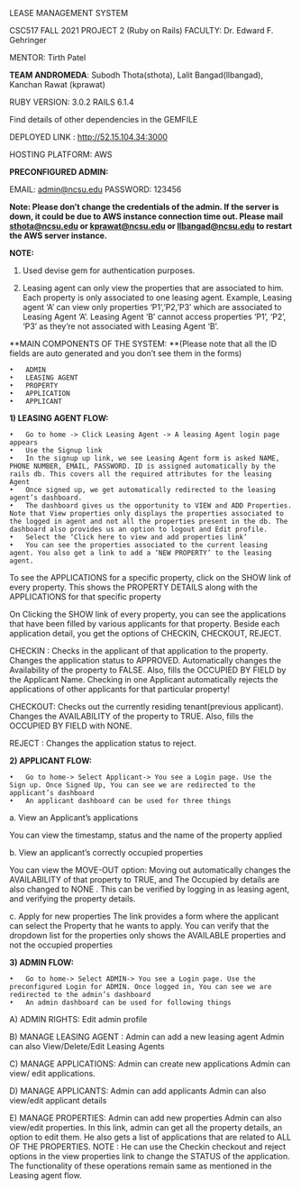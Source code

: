 LEASE MANAGEMENT SYSTEM

CSC517 FALL 2021 PROJECT 2 (Ruby on Rails)
FACULTY: Dr. Edward F. Gehringer

MENTOR: Tirth Patel

**TEAM ANDROMEDA**: Subodh Thota(sthota), Lalit Bangad(llbangad), Kanchan Rawat (kprawat)

RUBY VERSION: 3.0.2
RAILS 6.1.4

Find details of other dependencies in the GEMFILE

DEPLOYED LINK : http://52.15.104.34:3000

HOSTING PLATFORM: AWS 

**PRECONFIGURED ADMIN:**

EMAIL: admin@ncsu.edu
PASSWORD: 123456


**Note: Please don’t change the credentials of the admin. If the server is down, it could be due to AWS instance connection time out. Please mail sthota@ncsu.edu or kprawat@ncsu.edu or llbangad@ncsu.edu to restart the AWS server instance.**


**NOTE:**

1. Used devise gem for authentication purposes.

2. Leasing agent can only view the properties that are associated to him. Each property is only associated to one leasing agent. Example, Leasing agent ‘A’ can view only properties ‘P1’,’P2,’P3’ which are associated to Leasing Agent ‘A’.  Leasing Agent ‘B’ cannot access properties ‘P1’, ‘P2’, ‘P3’ as they’re not associated with Leasing Agent ‘B’.

**MAIN COMPONENTS OF THE SYSTEM: **(Please note that all the ID fields are auto generated and you don’t see them in the forms)

	•	ADMIN
	•	LEASING AGENT
	•	PROPERTY
	•	APPLICATION
	•	APPLICANT


**1) LEASING AGENT FLOW:**

	•	Go to home -> Click Leasing Agent -> A leasing Agent login page appears
	•	Use the Signup link 
	•	In the signup up link, we see Leasing Agent form is asked NAME, PHONE NUMBER, EMAIL, PASSWORD. ID is assigned automatically by the rails db. This covers all the required attributes for the leasing Agent
	•	Once signed up, we get automatically redirected to the leasing agent’s dashboard.
	•	The dashboard gives us the opportunity to VIEW and ADD Properties. Note that View properties only displays the properties associated to the logged in agent and not all the properties present in the db. The dashboard also provides us an option to logout and Edit profile. 
	•	Select the ‘Click here to view and add properties link’
	•	You can see the properties associated to the current leasing agent. You also get a link to add a ‘NEW PROPERTY’ to the leasing agent.

To see the APPLICATIONS for a specific property, click on the SHOW link of every property. This shows the PROPERTY DETAILS along with the APPLICATIONS for that specific property

On Clicking the SHOW link of every property, you can see the applications that have been filled by various applicants for that property. Beside each application detail, you get the options of CHECKIN, CHECKOUT, REJECT. 

CHECKIN : Checks in the applicant of that application to the property. Changes the application status to APPROVED. Automatically changes the Availability of the property to FALSE. Also, fills the OCCUPIED BY FIELD by the Applicant Name. Checking in one Applicant automatically rejects the applications of other applicants for that particular property!

CHECKOUT: Checks out the currently residing tenant(previous applicant). Changes the AVAILABILITY of the property to TRUE. Also, fills the OCCUPIED BY FIELD with NONE.

REJECT : Changes the application status to reject.

**2) APPLICANT FLOW:**

	•	Go to home-> Select Applicant-> You see a Login page. Use the  Sign up. Once Signed Up, You can see we are redirected to the applicant’s dashboard
	•	An applicant dashboard can be used for three things 

a. View an Applicant’s applications 

You can view the timestamp, status and the name of the property applied 

b. View an applicant’s correctly occupied properties 

You can view the  MOVE-OUT option: Moving out automatically changes the AVAILABILITY of that property to TRUE, and The Occupied by details are also changed to NONE . This can be verified by logging in as leasing agent, and verifying the property details.

c. Apply for new properties
 The link provides a form where the applicant can select the Property that he wants to apply. You can verify that the dropdown list for the properties only shows the AVAILABLE properties and not the occupied properties


**3) ADMIN FLOW:**

	•	Go to home-> Select ADMIN-> You see a Login page. Use the preconfigured Login for ADMIN. Once logged in, You can see we are redirected to the admin’s dashboard
	•	An admin dashboard can be used for following things 

A) ADMIN RIGHTS: Edit admin profile

B) MANAGE LEASING AGENT : 
Admin can add a new leasing agent
Admin can also View/Delete/Edit Leasing Agents

C) MANAGE APPLICATIONS:
Admin can create new applications
Admin can view/ edit applications.

D) MANAGE APPLICANTS:
Admin can add applicants 
Admin can also view/edit applicant details

E) MANAGE PROPERTIES: 
Admin can add new properties
Admin can also view/edit properties. In this link, admin can get all the property details, an option to edit them. He also gets a list of applications that are related to ALL OF THE PROPERTIES. 
NOTE : He can use the Checkin checkout and reject options in the view properties link to change the STATUS of the application. The functionality of these operations remain same as mentioned in the Leasing agent flow.
